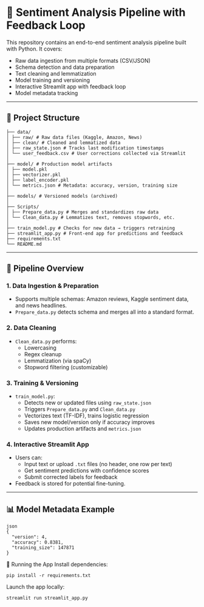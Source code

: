 # 🧠 Sentiment Analysis Pipeline with Feedback Loop

This repository contains an end-to-end sentiment analysis pipeline built with Python. It covers:

- Raw data ingestion from multiple formats (CSV/JSON)
- Schema detection and data preparation
- Text cleaning and lemmatization
- Model training and versioning
- Interactive Streamlit app with feedback loop
- Model metadata tracking

---

## 📁 Project Structure
```
├── data/
│ ├── raw/ # Raw data files (Kaggle, Amazon, News)
│ ├── clean/ # Cleaned and lemmatized data
│ ├── raw_state.json # Tracks last modification timestamps
│ └── user_feedback.csv # User corrections collected via Streamlit
│
├── model/ # Production model artifacts
│ ├── model.pkl
│ ├── vectorizer.pkl
│ ├── label_encoder.pkl
│ └── metrics.json # Metadata: accuracy, version, training size
│
├── models/ # Versioned models (archived)
│
├── Scripts/
│ ├── Prepare_data.py # Merges and standardizes raw data
│ └── Clean_data.py # Lemmatizes text, removes stopwords, etc.
│
├── train_model.py # Checks for new data → triggers retraining
├── streamlit_app.py # Front-end app for predictions and feedback
├── requirements.txt
└── README.md
```


---

## 🔄 Pipeline Overview

### 1. **Data Ingestion & Preparation**
- Supports multiple schemas: Amazon reviews, Kaggle sentiment data, and news headlines.
- `Prepare_data.py` detects schema and merges all into a standard format.

### 2. **Data Cleaning**
- `Clean_data.py` performs:
  - Lowercasing
  - Regex cleanup
  - Lemmatization (via spaCy)
  - Stopword filtering (customizable)

### 3. **Training & Versioning**
- `train_model.py`:
  - Detects new or updated files using `raw_state.json`
  - Triggers `Prepare_data.py` and `Clean_data.py`
  - Vectorizes text (TF-IDF), trains logistic regression
  - Saves new model/version only if accuracy improves
  - Updates production artifacts and `metrics.json`

### 4. **Interactive Streamlit App**
- Users can:
  - Input text or upload `.txt` files (no header, one row per text)
  - Get sentiment predictions with confidence scores
  - Submit corrected labels for feedback
- Feedback is stored for potential fine-tuning.

---

## 📊 Model Metadata Example
```
json
{
  "version": 4,
  "accuracy": 0.8381,
  "training_size": 147871
}
```
🚀 Running the App
Install dependencies:
```
pip install -r requirements.txt
```
Launch the app locally:
```
streamlit run streamlit_app.py
```
